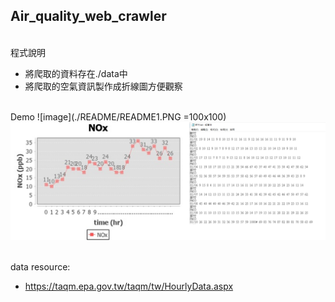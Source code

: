 ## Air_quality_web_crawler

</br>程式說明
* 將爬取的資料存在./data中
* 將爬取的空氣資訊製作成折線圖方便觀察

</br>Demo
![image](./README/README1.PNG =100x100)
![image](./README/README2.png)

</br>data resource:
* https://taqm.epa.gov.tw/taqm/tw/HourlyData.aspx